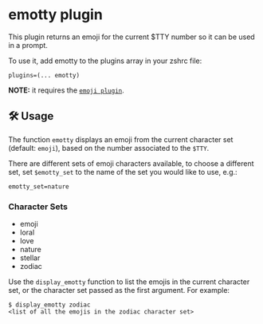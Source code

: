 # emotty plugin

This plugin returns an emoji for the current $TTY number so it can be used in a
prompt.

To use it, add emotty to the plugins array in your zshrc file:

```
plugins=(... emotty)
```

**NOTE:** it requires the
[`emoji plugin`](https://github.com/ohmyzsh/ohmyzsh/tree/master/plugins/emoji).

## 🛠️ Usage

The function `emotty` displays an emoji from the current character set (default:
`emoji`), based on the number associated to the `$TTY`.

There are different sets of emoji characters available, to choose a different
set, set `$emotty_set` to the name of the set you would like to use, e.g.:

```
emotty_set=nature
```

### Character Sets

-   emoji
-   loral
-   love
-   nature
-   stellar
-   zodiac

Use the `display_emotty` function to list the emojis in the current character
set, or the character set passed as the first argument. For example:

```
$ display_emotty zodiac
<list of all the emojis in the zodiac character set>
```
